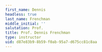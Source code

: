```yaml
---
first_name: Dennis
headless: true
last_name: Frenchman
middle_initial: ''
salutation: Prof.
title: Prof. Dennis Frenchman
type: instructor
uid: d87e83b9-8b59-f0ab-95a7-d675cc81c8aa
---
```

